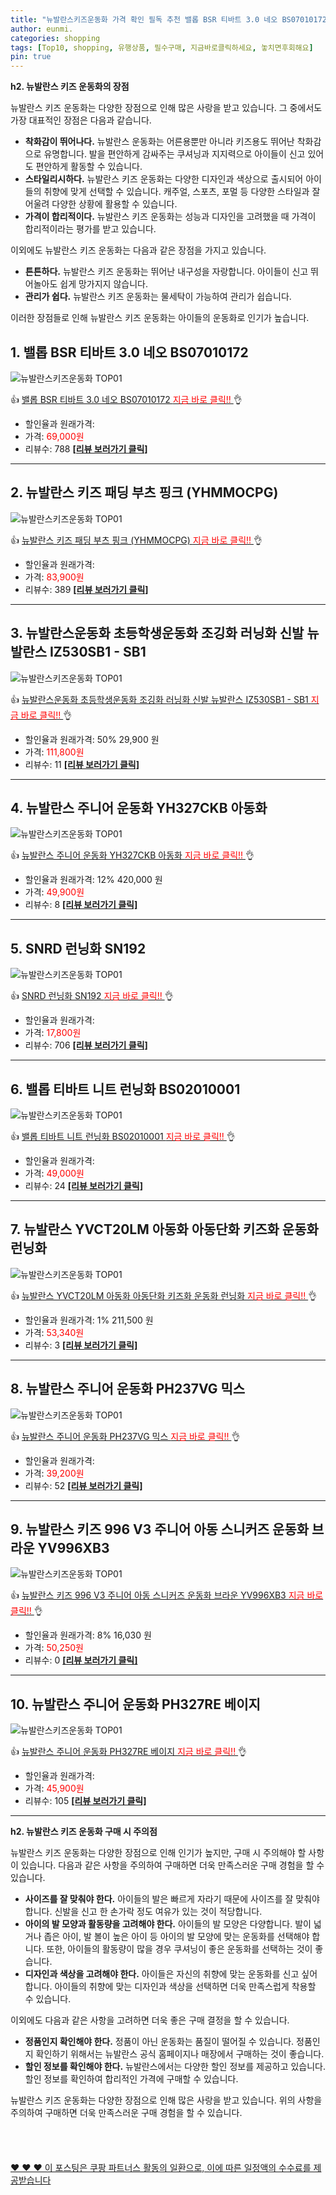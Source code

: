 ```yaml
---
title: "뉴발란스키즈운동화 가격 확인 필독 추천 밸롭 BSR 티바트 3.0 네오 BS07010172 비교 장점 구매가이드"
author: eunmi.
categories: shopping
tags: [Top10, shopping, 유행상품, 필수구매, 지금바로클릭하세요, 놓치면후회해요]
pin: true
---
```

**h2. 뉴발란스 키즈 운동화의 장점**

뉴발란스 키즈 운동화는 다양한 장점으로 인해 많은 사랑을 받고 있습니다. 그 중에서도 가장 대표적인 장점은 다음과 같습니다.

* **착화감이 뛰어나다.** 뉴발란스 운동화는 어른용뿐만 아니라 키즈용도 뛰어난 착화감으로 유명합니다. 발을 편안하게 감싸주는 쿠셔닝과 지지력으로 아이들이 신고 있어도 편안하게 활동할 수 있습니다.
* **스타일리시하다.** 뉴발란스 키즈 운동화는 다양한 디자인과 색상으로 출시되어 아이들의 취향에 맞게 선택할 수 있습니다. 캐주얼, 스포츠, 포멀 등 다양한 스타일과 잘 어울려 다양한 상황에 활용할 수 있습니다.
* **가격이 합리적이다.** 뉴발란스 키즈 운동화는 성능과 디자인을 고려했을 때 가격이 합리적이라는 평가를 받고 있습니다.

이외에도 뉴발란스 키즈 운동화는 다음과 같은 장점을 가지고 있습니다.

* **튼튼하다.** 뉴발란스 키즈 운동화는 뛰어난 내구성을 자랑합니다. 아이들이 신고 뛰어놀아도 쉽게 망가지지 않습니다.
* **관리가 쉽다.** 뉴발란스 키즈 운동화는 물세탁이 가능하여 관리가 쉽습니다.

이러한 장점들로 인해 뉴발란스 키즈 운동화는 아이들의 운동화로 인기가 높습니다.

   

## 1. 밸롭 BSR 티바트 3.0 네오 BS07010172

![뉴발란스키즈운동화 TOP01](https://thumbnail10.coupangcdn.com/thumbnails/remote/230x230ex/image/retail/images/2023/02/08/11/2/2a40ebf0-00fc-400b-94d0-a7bfa7943824.jpg)


👍 [밸롭 BSR 티바트 3.0 네오 BS07010172 <font color=red> 지금 바로 클릭!! </font> ](https://link.coupang.com/re/AFFSDP?lptag=AF3617701&subid=GithubCoopas&pageKey=7121289003&traceid=V0-153&itemId=17830912130&vendorItemId=84994664413) 👌 


- 할인율과 원래가격: 
- 가격: <span style='color:red'>69,000원</span>
- 리뷰수: 788  [**[리뷰 보러가기 클릭]**](https://link.coupang.com/re/AFFSDP?lptag=AF3617701&subid=GithubCoopas&pageKey=7121289003&traceid=V0-153&itemId=17830912130&vendorItemId=84994664413)

---


   

## 2. 뉴발란스 키즈 패딩 부츠 핑크 (YHMMOCPG)

![뉴발란스키즈운동화 TOP01](https://thumbnail9.coupangcdn.com/thumbnails/remote/230x230ex/image/vendor_inventory/569c/9038dd99192e186a28430905df78c1604f104d111f68eccbe82587132381.jpg)


👍 [뉴발란스 키즈 패딩 부츠 핑크 (YHMMOCPG) <font color=red> 지금 바로 클릭!! </font> ](https://link.coupang.com/re/AFFSDP?lptag=AF3617701&subid=GithubCoopas&pageKey=7610698038&traceid=V0-153&itemId=20155888436&vendorItemId=87255396815) 👌 


- 할인율과 원래가격: 
- 가격: <span style='color:red'>83,900원</span>
- 리뷰수: 389  [**[리뷰 보러가기 클릭]**](https://link.coupang.com/re/AFFSDP?lptag=AF3617701&subid=GithubCoopas&pageKey=7610698038&traceid=V0-153&itemId=20155888436&vendorItemId=87255396815)

---


   

## 3. 뉴발란스운동화 초등학생운동화 조깅화 러닝화 신발 뉴발란스 IZ530SB1 - SB1

![뉴발란스키즈운동화 TOP01](https://thumbnail10.coupangcdn.com/thumbnails/remote/230x230ex/image/vendor_inventory/f324/6c1b530f7361b545bc4831970c091e9f30b950adee61f1d75454695fbc5b.jpg)


👍 [뉴발란스운동화 초등학생운동화 조깅화 러닝화 신발 뉴발란스 IZ530SB1 - SB1 <font color=red> 지금 바로 클릭!! </font> ](https://link.coupang.com/re/AFFSDP?lptag=AF3617701&subid=GithubCoopas&pageKey=7456662345&traceid=V0-153&itemId=19425814959&vendorItemId=86397857283) 👌 


- 할인율과 원래가격: 50%  29,900   원
- 가격: <span style='color:red'>111,800원</span>
- 리뷰수: 11  [**[리뷰 보러가기 클릭]**](https://link.coupang.com/re/AFFSDP?lptag=AF3617701&subid=GithubCoopas&pageKey=7456662345&traceid=V0-153&itemId=19425814959&vendorItemId=86397857283)

---


   

## 4. 뉴발란스 주니어 운동화 YH327CKB 아동화

![뉴발란스키즈운동화 TOP01](https://thumbnail10.coupangcdn.com/thumbnails/remote/230x230ex/image/vendor_inventory/c83e/b140e2ad921ca5475e43006d1d223a1b80ad21dea1b8e723e9f357cc9103.jpg)


👍 [뉴발란스 주니어 운동화 YH327CKB 아동화 <font color=red> 지금 바로 클릭!! </font> ](https://link.coupang.com/re/AFFSDP?lptag=AF3617701&subid=GithubCoopas&pageKey=7593001990&traceid=V0-153&itemId=20068422715&vendorItemId=87164242131) 👌 


- 할인율과 원래가격: 12%  420,000   원
- 가격: <span style='color:red'>49,900원</span>
- 리뷰수: 8  [**[리뷰 보러가기 클릭]**](https://link.coupang.com/re/AFFSDP?lptag=AF3617701&subid=GithubCoopas&pageKey=7593001990&traceid=V0-153&itemId=20068422715&vendorItemId=87164242131)

---


   

## 5. SNRD 런닝화 SN192

![뉴발란스키즈운동화 TOP01](https://thumbnail8.coupangcdn.com/thumbnails/remote/230x230ex/image/retail/images/2018/09/27/17/3/6f19867a-66bf-436d-8b6c-cef654465122.jpg)


👍 [SNRD 런닝화 SN192 <font color=red> 지금 바로 클릭!! </font> ](https://link.coupang.com/re/AFFSDP?lptag=AF3617701&subid=GithubCoopas&pageKey=140376536&traceid=V0-153&itemId=409053064&vendorItemId=4001885831) 👌 


- 할인율과 원래가격: 
- 가격: <span style='color:red'>17,800원</span>
- 리뷰수: 706  [**[리뷰 보러가기 클릭]**](https://link.coupang.com/re/AFFSDP?lptag=AF3617701&subid=GithubCoopas&pageKey=140376536&traceid=V0-153&itemId=409053064&vendorItemId=4001885831)

---


   

## 6. 밸롭 티바트 니트 런닝화 BS02010001

![뉴발란스키즈운동화 TOP01](https://thumbnail8.coupangcdn.com/thumbnails/remote/230x230ex/image/retail/images/8332067606012946-5e6e786f-ede5-4d92-bbec-d222759f0b3d.jpg)


👍 [밸롭 티바트 니트 런닝화 BS02010001 <font color=red> 지금 바로 클릭!! </font> ](https://link.coupang.com/re/AFFSDP?lptag=AF3617701&subid=GithubCoopas&pageKey=1987199303&traceid=V0-153&itemId=3381211083&vendorItemId=71367870452) 👌 


- 할인율과 원래가격: 
- 가격: <span style='color:red'>49,000원</span>
- 리뷰수: 24  [**[리뷰 보러가기 클릭]**](https://link.coupang.com/re/AFFSDP?lptag=AF3617701&subid=GithubCoopas&pageKey=1987199303&traceid=V0-153&itemId=3381211083&vendorItemId=71367870452)

---


   

## 7. 뉴발란스 YVCT20LM 아동화 아동단화 키즈화 운동화 런닝화

![뉴발란스키즈운동화 TOP01](https://thumbnail8.coupangcdn.com/thumbnails/remote/230x230ex/image/vendor_inventory/d932/990fa6c94237d429b9e0fac22feb771f31804c96c3f3a6e255d3a029a612.jpg)


👍 [뉴발란스 YVCT20LM 아동화 아동단화 키즈화 운동화 런닝화 <font color=red> 지금 바로 클릭!! </font> ](https://link.coupang.com/re/AFFSDP?lptag=AF3617701&subid=GithubCoopas&pageKey=7439745984&traceid=V0-153&itemId=19343314867&vendorItemId=86460744871) 👌 


- 할인율과 원래가격: 1%  211,500   원
- 가격: <span style='color:red'>53,340원</span>
- 리뷰수: 3  [**[리뷰 보러가기 클릭]**](https://link.coupang.com/re/AFFSDP?lptag=AF3617701&subid=GithubCoopas&pageKey=7439745984&traceid=V0-153&itemId=19343314867&vendorItemId=86460744871)

---


   

## 8. 뉴발란스 주니어 운동화 PH237VG 믹스

![뉴발란스키즈운동화 TOP01](https://thumbnail10.coupangcdn.com/thumbnails/remote/230x230ex/image/vendor_inventory/2ca4/09d0532ff087485ea5184e2d1007d6c5efc6bc28b5f51b87b34112cb7c41.jpg)


👍 [뉴발란스 주니어 운동화 PH237VG 믹스 <font color=red> 지금 바로 클릭!! </font> ](https://link.coupang.com/re/AFFSDP?lptag=AF3617701&subid=GithubCoopas&pageKey=7325522117&traceid=V0-153&itemId=18796703249&vendorItemId=85937035706) 👌 


- 할인율과 원래가격: 
- 가격: <span style='color:red'>39,200원</span>
- 리뷰수: 52  [**[리뷰 보러가기 클릭]**](https://link.coupang.com/re/AFFSDP?lptag=AF3617701&subid=GithubCoopas&pageKey=7325522117&traceid=V0-153&itemId=18796703249&vendorItemId=85937035706)

---


   

## 9. 뉴발란스 키즈 996 V3 주니어 아동 스니커즈 운동화 브라운 YV996XB3

![뉴발란스키즈운동화 TOP01](https://thumbnail10.coupangcdn.com/thumbnails/remote/230x230ex/image/vendor_inventory/d926/cea41a84cff95cca5c18b77caf907c164883fea41a48091658ea48b6e444.jpg)


👍 [뉴발란스 키즈 996 V3 주니어 아동 스니커즈 운동화 브라운 YV996XB3 <font color=red> 지금 바로 클릭!! </font> ](https://link.coupang.com/re/AFFSDP?lptag=AF3617701&subid=GithubCoopas&pageKey=7418600869&traceid=V0-153&itemId=19238671382&vendorItemId=86359768786) 👌 


- 할인율과 원래가격: 8%  16,030   원
- 가격: <span style='color:red'>50,250원</span>
- 리뷰수: 0  [**[리뷰 보러가기 클릭]**](https://link.coupang.com/re/AFFSDP?lptag=AF3617701&subid=GithubCoopas&pageKey=7418600869&traceid=V0-153&itemId=19238671382&vendorItemId=86359768786)

---


   

## 10. 뉴발란스 주니어 운동화 PH327RE 베이지

![뉴발란스키즈운동화 TOP01](https://thumbnail10.coupangcdn.com/thumbnails/remote/230x230ex/image/vendor_inventory/34b9/b1aa230384d53f9544f17a1d7358af907aa8c8df1bf66e9fed1f5608b60f.jpg)


👍 [뉴발란스 주니어 운동화 PH327RE 베이지 <font color=red> 지금 바로 클릭!! </font> ](https://link.coupang.com/re/AFFSDP?lptag=AF3617701&subid=GithubCoopas&pageKey=7325522679&traceid=V0-153&itemId=18796705202&vendorItemId=85937036259) 👌 


- 할인율과 원래가격: 
- 가격: <span style='color:red'>45,900원</span>
- 리뷰수: 105  [**[리뷰 보러가기 클릭]**](https://link.coupang.com/re/AFFSDP?lptag=AF3617701&subid=GithubCoopas&pageKey=7325522679&traceid=V0-153&itemId=18796705202&vendorItemId=85937036259)

---
**h2. 뉴발란스 키즈 운동화 구매 시 주의점**

뉴발란스 키즈 운동화는 다양한 장점으로 인해 인기가 높지만, 구매 시 주의해야 할 사항이 있습니다. 다음과 같은 사항을 주의하여 구매하면 더욱 만족스러운 구매 경험을 할 수 있습니다.

* **사이즈를 잘 맞춰야 한다.** 아이들의 발은 빠르게 자라기 때문에 사이즈를 잘 맞춰야 합니다. 신발을 신고 한 손가락 정도 여유가 있는 것이 적당합니다.
* **아이의 발 모양과 활동량을 고려해야 한다.** 아이들의 발 모양은 다양합니다. 발이 넓거나 좁은 아이, 발 볼이 높은 아이 등 아이의 발 모양에 맞는 운동화를 선택해야 합니다. 또한, 아이들의 활동량이 많을 경우 쿠셔닝이 좋은 운동화를 선택하는 것이 좋습니다.
* **디자인과 색상을 고려해야 한다.** 아이들은 자신의 취향에 맞는 운동화를 신고 싶어 합니다. 아이들의 취향에 맞는 디자인과 색상을 선택하면 더욱 만족스럽게 착용할 수 있습니다.

이외에도 다음과 같은 사항을 고려하면 더욱 좋은 구매 결정을 할 수 있습니다.

* **정품인지 확인해야 한다.** 정품이 아닌 운동화는 품질이 떨어질 수 있습니다. 정품인지 확인하기 위해서는 뉴발란스 공식 홈페이지나 매장에서 구매하는 것이 좋습니다.
* **할인 정보를 확인해야 한다.** 뉴발란스에서는 다양한 할인 정보를 제공하고 있습니다. 할인 정보를 확인하여 합리적인 가격에 구매할 수 있습니다.

뉴발란스 키즈 운동화는 다양한 장점으로 인해 많은 사랑을 받고 있습니다. 위의 사항을 주의하여 구매하면 더욱 만족스러운 구매 경험을 할 수 있습니다.<br><br><br><br><br> [ ❤ ❤ ❤ 이 포스팅은 쿠팡 파트너스 활동의 일환으로, 이에 따른 일정액의 수수료를 제공받습니다](https://link.coupang.com/a/bcEFyh)
